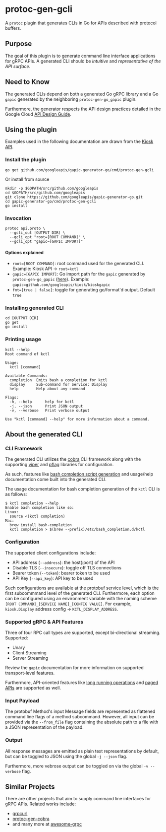 # protoc-gen-gcli

A `protoc` plugin that generates CLIs in Go for APIs described with protocol buffers.

## Purpose

The goal of this plugin is to generate command line interface applications for gRPC APIs. A generated CLI should be _intuitive_ and _representative of the API surface_.

## Need to Know

The generated CLIs depend on both a generated Go gRPC library and a Go `gapic` generated by the neighboring `protoc-gen-go_gapic` plugin.

Furthermore, the generator respects the API design practices detailed in the Google Cloud [API Design Guide](https://cloud.google.com/apis/design/).

## Using the plugin

Examples used in the following documentation are drawn from the [Kiosk API](https://github.com/googleapis/kiosk).

### Install the plugin

```
go get github.com/googleapis/gapic-generator-go/cmd/protoc-gen-gcli
```

Or install from source
```
mkdir -p $GOPATH/src/github.com/googleapis
cd $GOPATH/src/github.com/googleapis
git clone https://github.com/googleapis/gapic-generator-go.git
cd gapic-generator-go/cmd/protoc-gen-gcli
go install
```

### Invocation

```
protoc api.proto \
  --gcli_out [OUTPUT DIR] \
  --gcli_opt "root=[ROOT COMMAND]" \
  --gcli_opt "gapic=[GAPIC IMPORT]"
```

#### Options explained

* `root=[ROOT COMMAND]`: root command used for the generated CLI. Example: Kiosk API -> `root=kctl`
* `gapic=[GAPIC IMPORT]`: Go import path for the `gapic` generated by `protoc-gen-go_gapic` ([here](../../README.md)). Example: `gapic=github.com/googleapis/kiosk/kioskgapic`
* `fmt=[true | false]`: toggle for generating go/format'd output. Default `true`

### Installing generated CLI

```
cd [OUTPUT DIR]
go get
go install
```

### Printing usage

```
kctl --help
Root command of kctl

Usage:
  kctl [command]

Available Commands:
  completion  Emits bash a completion for kctl
  display     Sub-command for Service: Display
  help        Help about any command

Flags:
  -h, --help      help for kctl
  -j, --json      Print JSON output
  -v, --verbose   Print verbose output

Use "kctl [command] --help" for more information about a command.
```

## About the generated CLI

### CLI Framework

The generated CLI utilizes the [cobra](https://github.com/spf13/cobra) CLI framework along with the supporting [viper](https://github.com/spf13/viper) and [pflag](https://github.com/spf13/pflag) libraries for configuration.

As such, features like [bash completion script generation](https://kubernetes.io/docs/tasks/tools/install-kubectl/#enabling-shell-autocompletion) and usage/help documentation come built into the generated CLI.

The usage documentation for bash completion generation of the `kctl` CLI is as follows:
```
$ kctl completion --help
Enable bash completion like so:
Linux:
  source <(kctl completion)
Mac:
  brew install bash-completion
  kctl completion > $(brew --prefix)/etc/bash_completion.d/kctl
```

### Configuration

The supported client configurations include:

* API address (`--address`): the host(:port) of the API
* Disable TLS (`--insecure`): toggle off TLS connections
* Bearer token (`--token`): bearer token to be used
* API Key (`--api_key`): API key to be used

Such configurations are available at the protobuf service level, which is the first subcommmand level of the generated CLI. Furthermore, each option can be configured using an environment variable with the naming scheme `[ROOT COMMAND]_[SERVICE NAME]_[CONFIG VALUE]`. For example, `kiosk.Display` address config -> `KCTL_DISPLAY_ADDRESS`.

### Supported gRPC & API Features

Three of four RPC call types are supported, except bi-directional streaming. Supported:

* Unary
* Client Streaming
* Server Streaming

Review the `gapic` documentation for more information on supported transport-level features.

Furthermore, API-oriented features like [long running operations](https://cloud.google.com/apis/design/design_patterns#long_running_operations) and [paged APIs](https://cloud.google.com/apis/design/design_patterns#list_pagination) are supported as well.

### Input Payload

The protobuf Method's input Message fields are represented as flattened command line flags of a method subcommand. However, all input can be provided via the `--from_file` flag containing the absolute path to a file with a JSON representation of the payload.

### Output

All response messages are emitted as plain text representations by default, but can be toggled to JSON using the global `-j --json` flag.

Furthermore, more vebrose output can be toggled on via the global `-v --verbose` flag.

## Similar Projects

There are other projects that aim to supply command line interfaces for gRPC APIs. Related works include:

* [grpcurl](https://github.com/fullstorydev/grpcurl)
* [protoc-gen-cobra](https://github.com/fiorix/protoc-gen-cobra)
* and many more at [awesome-grpc](https://github.com/grpc-ecosystem/awesome-grpc)